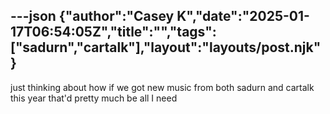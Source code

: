 ---json
{"author":"Casey K","date":"2025-01-17T06:54:05Z","title":"","tags":["sadurn","cartalk"],"layout":"layouts/post.njk"}
---
just thinking about how if we got new music from both sadurn and cartalk this year that&#x27;d pretty much be all I need
